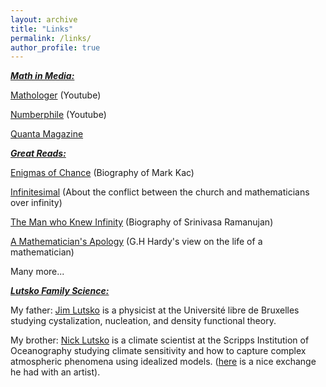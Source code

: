 ```yaml
---
layout: archive
title: "Links"
permalink: /links/
author_profile: true
---
```


***<u>Math in Media:</u>***

[Mathologer](https://www.youtube.com/channel/UC1_uAIS3r8Vu6JjXWvastJg) (Youtube)

[Numberphile](https://www.youtube.com/user/numberphile) (Youtube)

[Quanta Magazine](https://www.quantamagazine.org/)

***<u>Great Reads:</u>***

[Enigmas of Chance](https://books.google.com/books/about/Enigmas_of_Chance.html?id=1ZWl39UJWycC) (Biography of Mark Kac)

[Infinitesimal](https://us.macmillan.com/books/9780374534998) (About the conflict between the church and mathematicians over infinity)

[The Man who Knew Infinity](https://www.amazon.com/Man-Who-Knew-Infinity-Ramanujan/dp/1476763496) (Biography of Srinivasa Ramanujan)

[A Mathematician's Apology](https://www.math.ualberta.ca/mss/misc/A%20Mathematician%27s%20Apology.pdf) (G.H Hardy's view on the life of a mathematician) 

Many more...

***<u>Lutsko Family Science:</u>***

  My father: [Jim Lutsko](lutsko.com) is a physicist at the Université libre de Bruxelles studying cystalization, nucleation, and density functional theory.
  
  My brother: [Nick Lutsko](https://nicklutsko.github.io/) is a climate scientist at the Scripps Institution of Oceanography studying climate sensitivity and how to capture complex atmospheric phenomena using idealized models. ([here](https://www.artnews.com/art-in-america/interviews/visualizing-climate-change-michael-wang-nick-lutsko-1202681918/) is a nice exchange he had with an artist).

